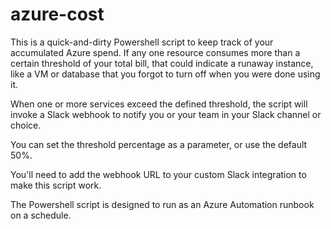 # azure-cost

This is a quick-and-dirty Powershell script to keep track of your accumulated Azure spend. If any one resource consumes more than a certain threshold of your total bill, that could indicate a runaway instance, like a VM or database that you forgot to turn off when you were done using it.

When one or more services exceed the defined threshold, the script will invoke a Slack webhook to notify you or your team in your Slack channel or choice. 

You can set the threshold percentage as a parameter, or use the default 50%.

You'll need to add the webhook URL to your custom Slack integration to make this script work.

The Powershell script is designed to run as an Azure Automation runbook on a schedule.
